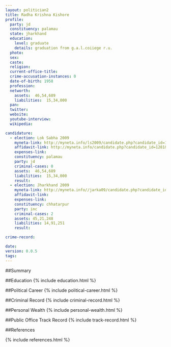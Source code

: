 ```yaml
---
layout: politician2
title: Radha Krishna Kishore
profile: 
  party: jd
  constituency: palamau
  state: jharkhand
  education: 
    level: graduate
    details: graduation from g.a.l.coiiege r.u.
  photo: 
  sex: 
  caste: 
  religion: 
  current-office-title: 
  crime-accusation-instances: 0
  date-of-birth: 1958
  profession: 
  networth: 
    assets:  46,54,689
    liabilities:  15,34,000
  pan: 
  twitter: 
  website: 
  youtube-interview: 
  wikipedia: 

candidature: 
  - election: Lok Sabha 2009
    myneta-link: http://myneta.info/ls2009/candidate.php?candidate_id=1281
    affidavit-link: http://myneta.info/candidate.php?candidate_id=1281&scan=original
    expenses-link: 
    constituency: palamau 
    party: jd
    criminal-cases: 0
    assets:  46,54,689
    liabilities:  15,34,000
    result:  
  - election: Jharkhand 2009
    myneta-link: http://myneta.info//jarka09/candidate.php?candidate_id=1001
    affidavit-link: 
    expenses-link: 
    constituency: chhatarpur 
    party: inc
    criminal-cases: 2
    assets: 45,21,248
    liabilities: 14,91,251
    result:  

crime-record: 

date: 
version: 0.0.5
tags: 
---
```

##Summary


##Education
{% include education.html %}


##Political Career
{% include political-career.html %}


##Criminal Record
{% include criminal-record.html %}


##Personal Wealth
{% include personal-wealth.html %}


##Public Office Track Record
{% include track-record.html %}


##References


{% include references.html %}